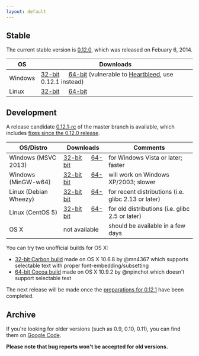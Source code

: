 ```yaml
---
layout: default
---
```


## Stable

The current stable version is [0.12.0](https://github.com/wkhtmltopdf/wkhtmltopdf/releases/tag/0.12.0), which was released on Febuary 6, 2014.

OS      | Downloads
---     | ---------
Windows | [32-bit](http://downloads.sourceforge.net/project/wkhtmltopdf/0.12.0/wkhtmltox-win32_0.12.0-03c001d.exe)         &emsp; [64-bit](http://downloads.sourceforge.net/project/wkhtmltopdf/0.12.0/wkhtmltox-win64_0.12.0-03c001d.exe) (vulnerable to [Heartbleed](http://heartbleed.com/), use 0.12.1 instead)
Linux   | [32-bit](http://downloads.sourceforge.net/project/wkhtmltopdf/0.12.0/wkhtmltox-linux-i386_0.12.0-03c001d.tar.xz) &emsp; [64-bit](http://downloads.sourceforge.net/project/wkhtmltopdf/0.12.0/wkhtmltox-linux-amd64_0.12.0-03c001d.tar.xz)

## Development

A release candidate [0.12.1-rc](https://github.com/wkhtmltopdf/wkhtmltopdf/tree/c22928d) of the master branch is available, which includes [fixes since the 0.12.0 release](https://github.com/wkhtmltopdf/wkhtmltopdf/blob/c22928d/CHANGELOG.md).

OS/Distro             | Downloads                                                                                                                                                                                                                                                         | Comments
---------             | ---------                                                                                                                                                                                                                                                         | --------
Windows (MSVC 2013)   | [32-bit](http://downloads.sourceforge.net/project/wkhtmltopdf/0.12.1-dev/wkhtmltox-0.12.1-c22928d_msvc2013-win32.exe)        &emsp; [64-bit](http://downloads.sourceforge.net/project/wkhtmltopdf/0.12.1-dev/wkhtmltox-0.12.1-c22928d_msvc2013-win64.exe)         | for Windows Vista or later; faster
Windows (MinGW-w64)   | [32-bit](http://downloads.sourceforge.net/project/wkhtmltopdf/0.12.1-dev/wkhtmltox-0.12.1-c22928d_mingw-w64-cross-win32.exe) &emsp; [64-bit](http://downloads.sourceforge.net/project/wkhtmltopdf/0.12.1-dev/wkhtmltox-0.12.1-c22928d_mingw-w64-cross-win64.exe)  | will work on Windows XP/2003; slower
Linux (Debian Wheezy) | [32-bit](http://downloads.sourceforge.net/project/wkhtmltopdf/0.12.1-dev/wkhtmltox-0.12.1-c22928d_linux-wheezy-i386.tar.xz)  &emsp; [64-bit](http://downloads.sourceforge.net/project/wkhtmltopdf/0.12.1-dev/wkhtmltox-0.12.1-c22928d_linux-wheezy-amd64.tar.xz)  | for recent distributions (i.e. glibc 2.13 or later)
Linux (CentOS 5)      | [32-bit](http://downloads.sourceforge.net/project/wkhtmltopdf/0.12.1-dev/wkhtmltox-0.12.1-c22928d_linux-centos5-i386.tar.xz) &emsp; [64-bit](http://downloads.sourceforge.net/project/wkhtmltopdf/0.12.1-dev/wkhtmltox-0.12.1-c22928d_linux-centos5-amd64.tar.xz) | for old distributions (i.e. glibc 2.5 or later)
OS X                  | not available                                                                                                                                                                                                                                                     | should be available in a few days

You can try two unofficial builds for OS X:

* [32-bit Carbon build](https://www.dropbox.com/s/y8mfc4xd3gcxe8b/wkhtmltox-0.12.1-08b0817_mac-osx-i386.zip) made on OS X 10.6.8 by @mn4367 which supports selectable text with proper font-embedding/subsetting
* [64-bit Cocoa build](http://downloads.sourceforge.net/project/wkhtmltopdf/0.12.1-dev/wkhtmltox-0.12.1-b8ea0f4_mac-osx-x86-64.tar.xz) made on OS X 10.9.2 by @npinchot which doesn't support selectable text

The next release will be made once the [preparations for 0.12.1](https://github.com/wkhtmltopdf/wkhtmltopdf/issues/1663) have been completed.

## Archive

If you're looking for older versions (such as 0.9, 0.10, 0.11), you can find them on [Google Code](http://code.google.com/p/wkhtmltopdf/downloads/list?can=1).

**Please note that bug reports won't be accepted for old versions.**
